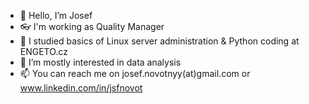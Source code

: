 - 👋 Hello, I’m Josef
- 👓 I'm working as Quality Manager
- 🌱 I studied basics of Linux server administration & Python coding at ENGETO.cz
- 👀 I’m mostly interested in data analysis
- 📫 You can reach me on josef.novotnyy(at)gmail.com or www.linkedin.com/in/jsfnovot
